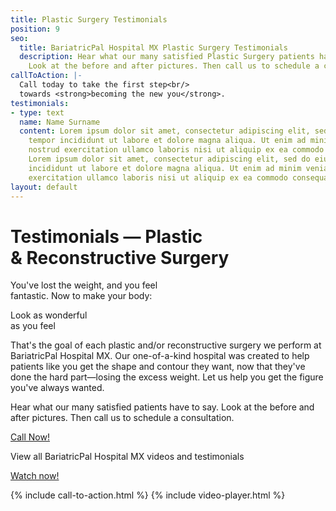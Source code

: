 ```yaml
---
title: Plastic Surgery Testimonials
position: 9
seo:
  title: BariatricPal Hospital MX Plastic Surgery Testimonials
  description: Hear what our many satisfied Plastic Surgery patients have to say.
    Look at the before and after pictures. Then call us to schedule a consultation.
callToAction: |-
  Call today to take the first step<br/>
  towards <strong>becoming the new you</strong>.
testimonials:
- type: text
  name: Name Surname
  content: Lorem ipsum dolor sit amet, consectetur adipiscing elit, sed do eiusmod
    tempor incididunt ut labore et dolore magna aliqua. Ut enim ad minim veniam, quis
    nostrud exercitation ullamco laboris nisi ut aliquip ex ea commodo consequat.
    Lorem ipsum dolor sit amet, consectetur adipiscing elit, sed do eiusmod tempor
    incididunt ut labore et dolore magna aliqua. Ut enim ad minim veniam, quis nostrud
    exercitation ullamco laboris nisi ut aliquip ex ea commodo consequat.
layout: default
---
```


<div class='hero hero--marcialesPlastics'>
  <div class='hero-wrap'>
    <div class='hero-caption'>
      <div class='hero-box u-size5of10 u-xxs-sizeFull'>
        <h1 class='u-mt0'>
          Testimonials — Plastic<br/>
          &amp; Reconstructive Surgery
        </h1>
        <p class='u-mt0'>
          You've lost the weight, and you feel<br/>
          fantastic. Now to make your body:
        </p>
        <p class='t3 u-mb0'>
          Look as wonderful<br/>
          as you feel
        </p>
      </div>
    </div>
  </div>
</div>

<div class='wrap'>
  <div class='section u-py6'>
    <div class='section-row'>
      <div class='section-chunk u-size1of3 u-px4 u-mAuto u-xs-size10of14 u-xs-alignCenter u-xs-clear u-xxs-sizeFull'>
        <p class='u-textSecondary u-mt0'>
          That's the goal of each plastic and/or reconstructive surgery we perform at BariatricPal Hospital MX. Our one-of-a-kind hospital was created to help patients like you get the shape and contour they want, now that they've done the hard part—losing the excess weight. Let us help you get the figure you've always wanted.
        </p>
        <span class='icon icon--heart u-mt4'></span>
        <p class='t3 u-textPrimary'>
          Hear what our many satisfied patients have to say. Look at the before and after pictures. Then call us to schedule a consultation.
        </p>
        <a class='btn' href='/contact'>
          Call Now!
        </a>
        <p class='t3 u-textSecondary u-bt1 u-pt4 u-mt4'>
          View all BariatricPal Hospital MX videos and testimonials
        </p>
        <a class='btn' href='https://www.youtube.com/watch?v=4Z4meFLL32M&list=PL7rnWU4FvBZ0BMdNGoPBwIXCPAMZJeu2f' target='_blank'>
          Watch now!
        </a>
      </div>
      <div id='wls-feed-odd' class='section-chunk u-size1of3 u-px2 u-xs-sizeFull u-xs-mt3'></div>
      <div id='wls-feed-even' class='section-chunk u-size1of3 u-px2 u-xs-sizeFull'></div>
    </div>
  </div>
</div>

{% include call-to-action.html %}
{% include video-player.html %}
